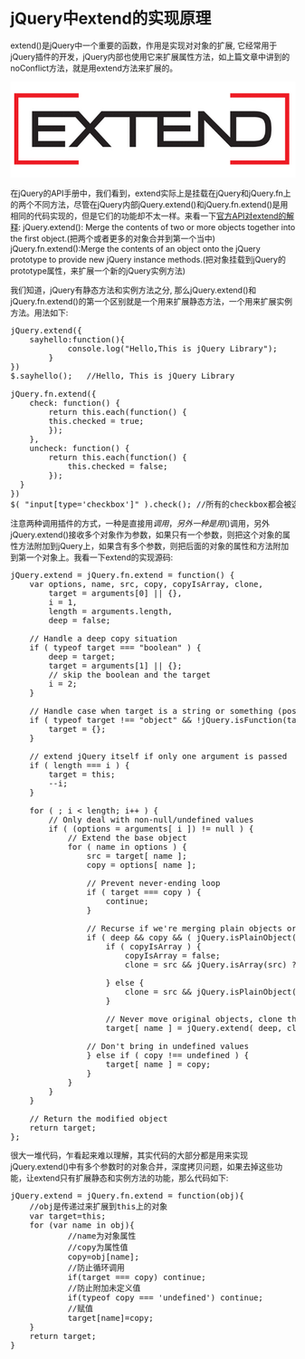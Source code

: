 jQuery中extend的实现原理
========================

extend()是jQuery中一个重要的函数，作用是实现对对象的扩展, 它经常用于jQuery插件的开发，jQuery内部也使用它来扩展属性方法，如上篇文章中讲到的noConflict方法，就是用extend方法来扩展的。

![extend function in jQuery](extend-in-jquery.jpg)

在jQuery的API手册中，我们看到，extend实际上是挂载在jQuery和jQuery.fn上的两个不同方法，尽管在jQuery内部jQuery.extend()和jQuery.fn.extend()是用相同的代码实现的，但是它们的功能却不太一样。来看一下<a href="http://api.jquery.com/?s=extend">官方API对extend的解释</a>:
jQuery.extend(): Merge the contents of two or more objects together into the first object.(把两个或者更多的对象合并到第一个当中)
jQuery.fn.extend():Merge the contents of an object onto the jQuery prototype to provide new jQuery instance methods.(把对象挂载到jQuery的prototype属性，来扩展一个新的jQuery实例方法)

我们知道，jQuery有静态方法和实例方法之分, 那么jQuery.extend()和jQuery.fn.extend()的第一个区别就是一个用来扩展静态方法，一个用来扩展实例方法。用法如下:
<pre language="javascript">
jQuery.extend({
	sayhello:function(){
			console.log("Hello,This is jQuery Library");
		}
})
$.sayhello();	//Hello, This is jQuery Library

jQuery.fn.extend({
	check: function() {
		return this.each(function() {
		this.checked = true;
		});
	},
	uncheck: function() {
		return this.each(function() {
			this.checked = false;
		});
  }
})
$( "input[type='checkbox']" ).check(); //所有的checkbox都会被选择
</pre>
注意两种调用插件的方式，一种是直接用$调用，另外一种是用$()调用，另外jQuery.extend()接收多个对象作为参数，如果只有一个参数，则把这个对象的属性方法附加到jQuery上，如果含有多个参数，则把后面的对象的属性和方法附加到第一个对象上。我看一下extend的实现源码:
<pre language="javascript">
jQuery.extend = jQuery.fn.extend = function() {
	var options, name, src, copy, copyIsArray, clone,
		target = arguments[0] || {},
		i = 1,
		length = arguments.length,
		deep = false;

	// Handle a deep copy situation
	if ( typeof target === "boolean" ) {
		deep = target;
		target = arguments[1] || {};
		// skip the boolean and the target
		i = 2;
	}

	// Handle case when target is a string or something (possible in deep copy)
	if ( typeof target !== "object" && !jQuery.isFunction(target) ) {
		target = {};
	}

	// extend jQuery itself if only one argument is passed
	if ( length === i ) {
		target = this;
		--i;
	}

	for ( ; i < length; i++ ) {
		// Only deal with non-null/undefined values
		if ( (options = arguments[ i ]) != null ) {
			// Extend the base object
			for ( name in options ) {
				src = target[ name ];
				copy = options[ name ];

				// Prevent never-ending loop
				if ( target === copy ) {
					continue;
				}

				// Recurse if we're merging plain objects or arrays
				if ( deep && copy && ( jQuery.isPlainObject(copy) || (copyIsArray = jQuery.isArray(copy)) ) ) {
					if ( copyIsArray ) {
						copyIsArray = false;
						clone = src && jQuery.isArray(src) ? src : [];

					} else {
						clone = src && jQuery.isPlainObject(src) ? src : {};
					}

					// Never move original objects, clone them
					target[ name ] = jQuery.extend( deep, clone, copy );

				// Don't bring in undefined values
				} else if ( copy !== undefined ) {
					target[ name ] = copy;
				}
			}
		}
	}

	// Return the modified object
	return target;
};
</pre>
很大一堆代码，乍看起来难以理解，其实代码的大部分都是用来实现jQuery.extend()中有多个参数时的对象合并，深度拷贝问题，如果去掉这些功能，让extend只有扩展静态和实例方法的功能，那么代码如下:
<pre language="javascript">
jQuery.extend = jQuery.fn.extend = function(obj){
	//obj是传递过来扩展到this上的对象
	var target=this;
	for (var name in obj){
			//name为对象属性
			//copy为属性值
			copy=obj[name];
			//防止循环调用
			if(target === copy) continue;
			//防止附加未定义值
			if(typeof copy === 'undefined') continue;
			//赋值
			target[name]=copy;
	}
	return target;
}
</pre>
